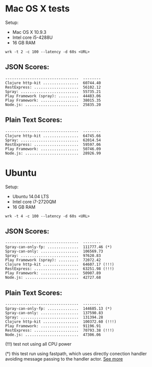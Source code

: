 # Mac OS X tests

Setup:
- Mac OS X 10.9.3
- Intel core i5-4288U
- 16 GB RAM

```
wrk -t 2 -c 100 --latency -d 60s <URL>
```

## JSON Scores:
```
---------------------------------  --------
Clojure http-kit ................  60744.40
RestExpress: ....................  56102.12
Spray: ..........................  55735.21
Play Framework (spray): .........  44483.06
Play Framework: .................  38015.35
Node.js: ........................  25835.20

```

## Plain Text Scores:
```
---------------------------------  --------
Clojure http-kit ................  64745.66
Spray: ..........................  62014.54
RestExpress: ....................  59597.06
Play Framework: .................  50746.09
Node.js: ........................  28926.99

```

# Ubuntu

Setup:
- Ubuntu 14.04 LTS
- Intel core i7-2720QM
- 16 GB RAM

```
wrk -t 4 -c 100 --latency -d 60s <URL>
```

## JSON Scores:
```
---------------------------------  --------
Spray-can-only-fp: ..............  111777.46 (*)
Spray-can-only: .................  106569.73
Spray: ..........................  97620.83
Play Framework (spray): .........  72072.42
Clojure http-kit ................  64607.17 (!!!)
RestExpress: ....................  63251.98 (!!!)
Play Framework: .................  50907.89
Node.js: ........................  42727.68

```

## Plain Text Scores:
```
---------------------------------  --------
Spray-can-only-fp: ..............  144685.13 (*)
Spray-can-only: .................  137590.83
Spray: ..........................  131394.28
Clojure http-kit ................  100372.60 (!!!)
Play Framework: .................  91196.91
RestExpress: ....................  70793.38 (!!!)
Node.js: ........................  47306.06

```
(!!!) test not using all CPU power

(*) this test run using fastpath, which uses directly conection handler avoiding message passing to the handler actor. [See more](https://groups.google.com/forum/#!searchin/spray-user/fastpath/spray-user/ovWhZy8vxtU/7o-HLl1j_9oJ)
